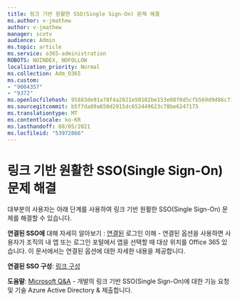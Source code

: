 ```yaml
---
title: 링크 기반 원활한 SSO(Single Sign-On) 문제 해결
ms.author: v-jmathew
author: v-jmathew
manager: scotv
audience: Admin
ms.topic: article
ms.service: o365-administration
ROBOTS: NOINDEX, NOFOLLOW
localization_priority: Normal
ms.collection: Adm_O365
ms.custom:
- "9004357"
- "9372"
ms.openlocfilehash: 95883de91a78f4a2821e50102be153e08f0d5cfb569d9d86c71d87fe5e28e149
ms.sourcegitcommit: b5f7da89a650d2915dc652449623c78be6247175
ms.translationtype: MT
ms.contentlocale: ko-KR
ms.lasthandoff: 08/05/2021
ms.locfileid: "53972866"
---
```

# <a name="troubleshoot-link-based-seamless-single-sign-on-sso-issues"></a>링크 기반 원활한 SSO(Single Sign-On) 문제 해결

대부분의 사용자는 아래 단계를 사용하여 링크 기반 원활한 SSO(Single Sign-On) 문제를 해결할 수 있습니다.

**연결된 SSO에** 대해 자세히 알아보기 : [연결된](https://docs.microsoft.com/azure/active-directory/manage-apps/configure-linked-sign-on) 로그인 이해 - 연결된 옵션을 사용하면 사용자가 조직의 내 앱 또는 로그인 포털에서 앱을 선택할 때 대상 위치를 Office 365 있습니다. 이 문서에서는 연결된 옵션에 대한 자세한 내용을 제공합니다.

**연결된 SSO 구성**: [링크 구성](https://docs.microsoft.com/azure/active-directory/manage-apps/configure-linked-sign-on#configure-link)

**도움말**: [Microsoft Q&A](https://docs.microsoft.com/answers/topics/azure-ad-single-sign-on.html) - 개발의 링크 기반 SSO(Single Sign-On)에 대한 기능 요청 및 기술 Azure Active Directory & 제출합니다.
